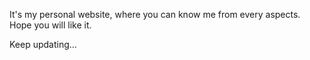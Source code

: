 It's my personal website, where you can know me from every aspects.  Hope
          you will like it.

Keep updating...
